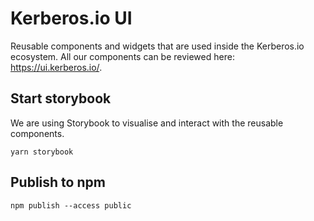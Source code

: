 # Kerberos.io UI

Reusable components and widgets that are used inside the Kerberos.io ecosystem. All our components can be reviewed here: https://ui.kerberos.io/.

## Start storybook

We are using Storybook to visualise and interact with the reusable components.

    yarn storybook

## Publish to npm

    npm publish --access public
